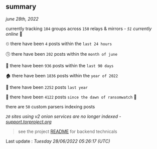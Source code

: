 
## summary
_june 28th, 2022_

currently tracking `104` groups across `150` relays & mirrors - _`51` currently online_ 📡

⏲ there have been `4` posts within the `last 24 hours`

🕓 there have been `202` posts within the `month of june`

📅 there have been `936` posts within the `last 90 days`

🏚 there have been `1836` posts within the `year of 2022`

🚀 there have been `2252` posts `last year`

🦕 there have been `4122` posts `since the dawn of ransomwatch` 🐣

there are `50` custom parsers indexing posts

_`20` sites using v2 onion services are no longer indexed - [support.torproject.org](https://support.torproject.org/onionservices/v2-deprecation/)_

> see the project [README](https://github.com/jmousqueton/ransomwatch#readme) for backend technicals



Last update : _Tuesday 28/06/2022 05:26:17 (UTC)_

